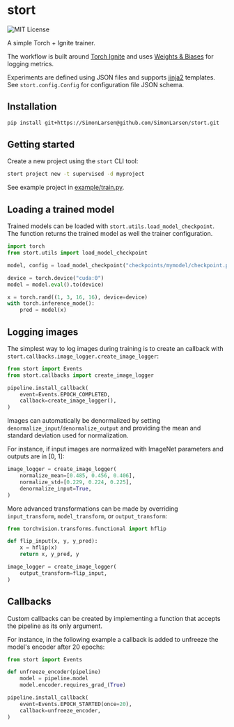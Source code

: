 stort
=====

![MIT License](https://img.shields.io/badge/license-MIT%20License-blue.svg)

A simple Torch + Ignite trainer.

The workflow is built around [Torch Ignite](https://pytorch-ignite.ai) and uses [Weights & Biases](https://wandb.ai) for logging metrics.

Experiments are defined using JSON files and supports [jinja2](https://jinja.palletsprojects.com) templates. See `stort.config.Config` for configuration file JSON schema.

## Installation

```sh
pip install git+https://SimonLarsen@github.com/SimonLarsen/stort.git
```

## Getting started

Create a new project using the `stort` CLI tool:

```sh
stort project new -t supervised -d myproject
```

See example project in [example/train.py](example/train.py).

## Loading a trained model

Trained models can be loaded with `stort.utils.load_model_checkpoint`. The function returns the trained model as well the trainer configuration.

```python
import torch
from stort.utils import load_model_checkpoint

model, config = load_model_checkpoint("checkpoints/mymodel/checkpoint.py")

device = torch.device("cuda:0")
model = model.eval().to(device)

x = torch.rand((1, 3, 16, 16), device=device)
with torch.inference_mode():
    pred = model(x)
```

## Logging images

The simplest way to log images during training is to create an callback with `stort.callbacks.image_logger.create_image_logger`:

```python
from stort import Events
from stort.callbacks import create_image_logger

pipeline.install_callback(
    event=Events.EPOCH_COMPLETED,
    callback=create_image_logger(),
)
```

Images can automatically be denormalized by setting `denormalize_input`/`denormalize_output` and providing the mean and standard deviation used for normalization.

For instance, if input images are normalized with ImageNet parameters and outputs are in [0, 1]:

```python
image_logger = create_image_logger(
    normalize_mean=[0.485, 0.456, 0.406],
    normalize_std=[0.229, 0.224, 0.225],
    denormalize_input=True,
)
```

More advanced transformations can be made by overriding `input_transform`, `model_transform`, or `output_transform`:

```python
from torchvision.transforms.functional import hflip

def flip_input(x, y, y_pred):
    x = hflip(x)
    return x, y_pred, y

image_logger = create_image_logger(
    output_transform=flip_input,
)
```

## Callbacks

Custom callbacks can be created by implementing a function that accepts the pipeline as its only argument.

For instance, in the following example a callback is added to unfreeze the model's encoder after 20 epochs:

```python
from stort import Events

def unfreeze_encoder(pipeline)
    model = pipeline.model
    model.encoder.requires_grad_(True)

pipeline.install_callback(
    event=Events.EPOCH_STARTED(once=20),
    callback=unfreeze_encoder,
)
```
